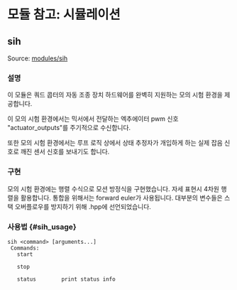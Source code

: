 # 모듈 참고: 시뮬레이션

## sih

Source: [modules/sih](https://github.com/PX4/Firmware/tree/master/src/modules/sih)

### 설명

이 모듈은 쿼드 콥터의 자동 조종 장치 하드웨어를 완벽히 지원하는 모의 시험 환경을 제공합니다.

이 모의 시험 환경에서는 믹서에서 전달하는 엑추에이터 pwm 신호 "actuator_outputs"를 주기적으로 수신합니다.

또한 모의 시험 환경에서는 루프 로직 상에서 상태 추정자가 개입하게 하는 실제 잡음 신호로 깨진 센서 신호를 보내기도 합니다.

### 구현

모의 시험 환경에는 행렬 수식으로 모션 방정식을 구현했습니다. 자세 표현시 4차원 행렬을 활용합니다. 통합을 위해서는 forward euler가 사용됩니다. 대부분의 변수들은 스택 오버플로우를 방지하기 위해 .hpp에 선언되었습니다.

### 사용법 {#sih_usage}

    sih <command> [arguments...]
     Commands:
       start
    
       stop
    
       status        print status info